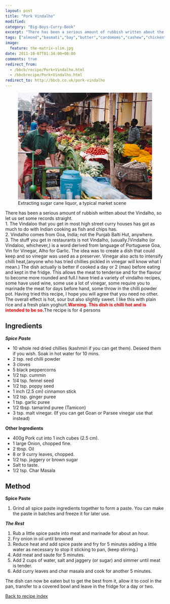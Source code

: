 ```yaml
---
layout: post
title: "Pork Vindalho"
modified:
category: "Big-Boys-Curry-Book"
excerpt: "There has been a serious amount of rubbish written about the Vindalho, so let us"
tags: ["almond","basmati","bay","butter","cardomoms","cashew","chicken","cinnamon","cloves","cumin","ghee","lamb","mace","nuts","pepper","rice","saffron","turmeric"]
image:
  feature: the-matrix-slim.jpg
date: 2011-10-07T01:34:00+00:00
comments: true
redirect_from: 
  - /bbcb/recipe/Pork+Vindalho.html
  - /bbcbrecipe/Pork+Vindalho.html
redirect_to: http://bbcb.co.uk/pork-vindalho
---
```


<figure>
	<a href="/images/bbcb/photo18_15.jpg" alt="Street market, India" title="Street market, India &#169; Ashley Kitson 12/09/2011"><img src="/images/bbcb/photo18_15.jpg"/></a>
	<figcaption>Extracting sugar cane liquor, a typical market scene</figcaption>
</figure>

There has been a serious amount of rubbish written about the Vindalho, so let us set some records straight.<br>1. The Vindaloo that you get in most high street curry houses has got as much to do with Indian cooking as fish and chips has.<br>2. Vindalho comes from Goa, India; not the Punjab Balti Hut, anywhere.<br>3. The stuff you get in restaurants is not Vindalho, (usually.)Vindalho (or Vindaloo, whichever,) is a word derived from language of Portuguese Goa, Vin for Vinegar, Alho for Garlic. The idea was to create a dish that could keep and so vinegar was used as a preserver. Vinegar also acts to intensify chilli heat,(anyone who has tried chillies pickled in vinegar will know what I mean.) The dish actually is better if cooked a day or 2 (max) before eating and kept in the fridge. This allows the meat to tenderise and for the flavour to become more rounded and full.I have tried a variety of vindalho recipes, some have used wine, some use a lot of vinegar, some require you to marinade the meat for days before hand, some throw in the chilli powder pot. Having tried this recipe, I hope you will agree that you need no other. The overall effect is hot, sour but also slightly sweet. I like this with plain rice and a fresh plain yoghurt.<strong><font color="#FF0000">Warning. This dish is chilli hot and is intended to be so</font>.</strong>The recipe is for 4 persons
        
## Ingredients
        
<p><em><strong>Spice Paste</strong></em></p>  <ul><li>10 whole red dried chillies (kashmiri if you can get them). Deseed them if you wish. Soak in hot water for 10 mins.</li><li>2 tsp. red chilli powder</li><li>3 cloves</li><li>5 black peppercorns</li><li>1/2 tsp. cummin</li><li>1/4 tsp. fennel seed</li><li>1/2 tsp. poppy seed</li><li>1 inch (2.5 cm) cinnamon stick</li><li>1/2 tsp. ginger puree</li><li>1 tsp. garlic puree</li><li>1/2 tbsp. tamarind puree (Tamicon)</li><li>3 tsp. malt vinegar. (If you can get Goan or Parsee vinegar use that instead)</li></ul>  <p><strong>Other Ingredients</strong></p>  <ul><li>400g Pork cut into 1 inch cubes (2.5 cm).</li><li>1 large Onion, chopped fine.</li><li>2 tbsp. Oil</li><li>8 or 9 curry leaves, chopped.</li><li>1/2 tsp. jaggery or brown sugar</li><li>Salt to taste.</li><li>1/2 tsp. Char Masala</li></ul>
        
## Method

<p><strong>Spice Paste</strong></p><ol><li>Grind all spice paste ingredients together to form a paste. You can make the paste in batches and freeze it for later use.</li></ol><p><em><strong>The Rest</strong></em></p>  <ol><li>Rub a little spice paste into meat and marinade for about an hour.</li><li>Fry onion in oil until browned</li><li>Reduce heat and add spice paste and fry for 5 minutes adding a little water as  necessary to stop it sticking to pan, (keep stirring.)</li><li>Add meat and saute for 5 minutes.</li><li>Add 2 cups of water, salt and jaggery (or sugar) and simmer until meat is tender.</li><li>Add curry leaves and char masala and cook for another 5 minutes. </li></ol><p>The dish can now be eaten but to get the best from it, allow it to cool in  the pan, transfer to a covered bowl and leave in the fridge for a day or two.</p>   

<a href="/bbcb">Back to recipe index</a>      